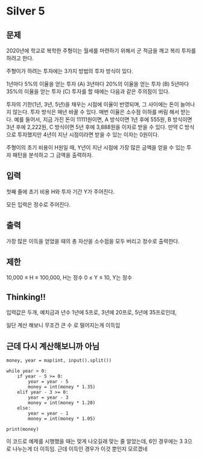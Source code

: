 # Silver 5

## 문제
2020년에 학교로 복학한 주형이는 월세를 마련하기 위해서 군 적금을 깨고 복리 투자를 하려고 한다.

주형이가 하려는 투자에는 3가지 방법의 투자 방식이 있다. 

1년마다 5%의 이율을 얻는 투자 (A)
3년마다 20%의 이율을 얻는 투자 (B)
5년마다 35%의 이율을 얻는 투자 (C)
투자를 할 때에는 다음과 같은 주의점이 있다.

투자의 기한(1년, 3년, 5년)을 채우는 시점에 이율이 반영되며, 그 사이에는 돈이 늘어나지 않는다.
투자 방식은 매년 바꿀 수 있다.
매번 이율은 소수점 이하를 버림 해서 받는다.
예를 들어서, 지금 가진 돈이 11111원이면, A 방식이면 1년 후에 555원, B 방식이면 3년 후에 2,222원, C 방식이면 5년 후에 3,888원을 이자로 받을 수 있다. 만약 C 방식으로 투자했지만 4년이 지난 시점이라면 받을 수 있는 이자는 0원이다.

주형이의 초기 비용이 H원일 때, Y년이 지난 시점에 가장 많은 금액을 얻을 수 있는 투자 패턴을 분석하고 그 금액을 출력하자.

## 입력
첫째 줄에 초기 비용 H와 투자 기간 Y가 주어진다.

모든 입력은 정수로 주어진다.

## 출력
가장 많은 이득을 얻었을 때의 총 자산을 소수점을 모두 버리고 정수로 출력한다.

## 제한
10,000 ≤ H ≤ 100,000, H는 정수
0 ≤ Y ≤ 10, Y는 정수

## Thinking!!
입력값은 두개, 예치금과 년수
1년에 5프로, 3년에 20프로, 5년에 35프로인데,

일단 계산 해보니 무조건 큰 수 로 떨어지는게 이득임

## 근데 다시 계산해보니까 아님
    money, year = map(int, input().split())
    
    while year > 0:
        if year - 5 >= 0:
            year = year - 5
            money = int(money * 1.35)
        elif year - 3 >= 0:
            year = year - 3
            money = int(money * 1.20)
        else:
            year = year - 1
            money = int(money * 1.05)
    
    print(money)

이 코드로 예제를 시행했을 때는 맞게 나오길래 맞는 줄 알았는데,
6인 경우에는 3 3으로 나누는게 더 이득임.
근데 이득인 경우가 이것 뿐인지 모르겠네